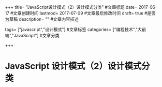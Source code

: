 +++
title= "JavaScript设计模式（2）设计模式分类" #文章标题
date= 2017-06-17 #文章创建时间
lastmod= 2017-07-09 #文章最后修改时间
draft= true #是否为草稿
description= "" #文章内容描述

tags= ["javascript","设计模式"] #文章标签
categories= ["编程技术","大前端","JavaScript"] #文章分类

+++

# JavaScript 设计模式（2）设计模式分类



